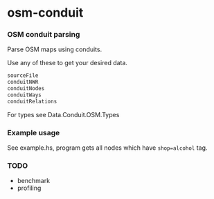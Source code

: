 # osm-conduit

### OSM conduit parsing
Parse OSM maps using conduits.

Use any of these to get your desired data.
```haskell
sourceFile
conduitNWR
conduitNodes
conduitWays
conduitRelations
```
For types see Data.Conduit.OSM.Types

### Example usage
See example.hs, program gets all nodes which have `shop=alcohol` tag.

### TODO
- benchmark
- profiling
